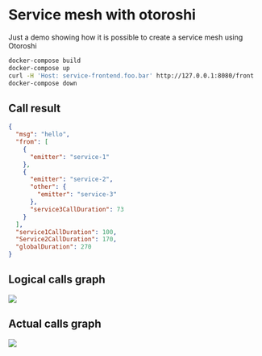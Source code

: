 # Service mesh with otoroshi

Just a demo showing how it is possible to create a service mesh using Otoroshi

```sh
docker-compose build
docker-compose up
curl -H 'Host: service-frontend.foo.bar' http://127.0.0.1:8080/front
docker-compose down
```

## Call result

```json
{
  "msg": "hello",
  "from": [
    {
      "emitter": "service-1"
    },
    {
      "emitter": "service-2",
      "other": {
        "emitter": "service-3"
      },
      "service3CallDuration": 73
    }
  ],
  "service1CallDuration": 100,
  "Service2CallDuration": 170,
  "globalDuration": 270
}
```

## Logical calls graph

<img src ="https://raw.githubusercontent.com/MAIF/otoroshi/master/demos/service-mesh/calls.png">

## Actual calls graph

<img src ="https://raw.githubusercontent.com/MAIF/otoroshi/master/demos/service-mesh/mesh.png">